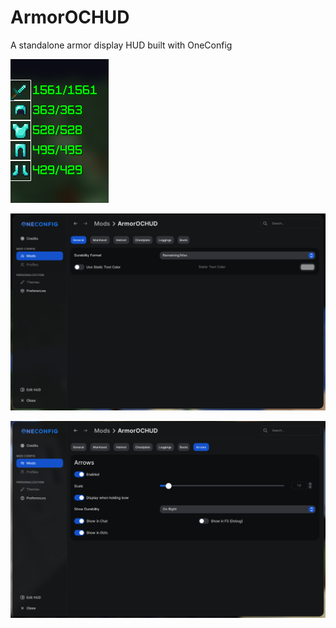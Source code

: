 # ArmorOCHUD
A standalone armor display HUD built with OneConfig

![HUD Editor](images/hud-editor.png)

![Settings Page General](images/settings-page1.png)

![Settings Page Arrows](images/settings-page3.png)